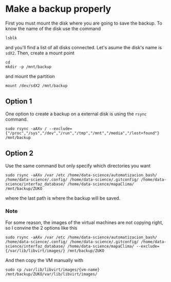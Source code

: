 # Make a backup properly 
First you must mount the disk where you are going to save the backup. To know the name of the disk use the command
```
lsblk
```

and you'll find a list of all disks connected. Let's asume the disk's name is `sdX2`. Then, create a mount point 
```
cd
mkdir -p /mnt/backup
```
and mount the partition 
```
mount /dev/sdX2 /mnt/backup
```

Option 1
--------

One option to create a backup on a external disk is using the `rsync` command. 
```
sudo rsync -aAXv / --exclude={"/proc","/sys","/dev","/run","/tmp","/mnt","/media","/lost+found"} /mnt/backup
```

Option 2
--------

Use the same command but only specify which directories you want
```
sudo rsync -aAXv /var /etc /home/data-science/automatizacion_bash/ /home/data-science/.config/ /home/data-science/.gitconfig/ /home/data-science/interfaz_database/ /home/data-science/mapaClima/ /mnt/backup/ZUKO
```
where the last path is where the backup will be saved.

### Note
For some reason, the images of the virtual machines are not copying right, so I convine the 2 options like this 
```
sudo rsync -aAXv /var /etc /home/data-science/automatizacion_bash/ /home/data-science/.config/ /home/data-science/.gitconfig/ /home/data-science/interfaz_database/ /home/data-science/mapaClima/ --exclude={/var/lib/libvirt/images/} /mnt/backup/ZUKO
```

And then copy the VM manually with
```
sudo cp /var/lib/libvirt/images/{vm-name} /mnt/backup/ZUKO/var/lib/libvirt/images/
```
